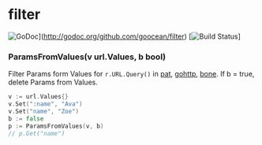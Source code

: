 
# filter

![GoDoc](https://godoc.org/github.com/goocean/filter?status.png)](http://godoc.org/github.com/goocean/filter) [![Build Status](https://travis-ci.org/goocean/filter.svg)]


### ParamsFromValues(v url.Values, b bool)

  Filter Params form Values for `r.URL.Query()` in [pat][], [gohttp][], [bone][].
  If b = true, delete Params from Values.

```go
v := url.Values{}
v.Set(":name", "Ava")
v.Set("name", "Zoe")
b := false
p := ParamsFromValues(v, b)
// p.Get("name")
```


[pat]: https://github.com/bmizerany/pat
[gohttp]: https://github.com/gohttp
[bone]: https://github.com/squiidz/bone
